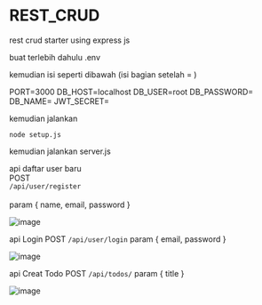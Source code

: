 # REST_CRUD
rest crud starter using express js

buat terlebih dahulu .env 

kemudian isi seperti dibawah (isi bagian setelah = )

PORT=3000
DB_HOST=localhost
DB_USER=root
DB_PASSWORD=
DB_NAME=
JWT_SECRET=

kemudian jalankan 

```node setup.js```

kemudian jalankan server.js

api daftar user baru <br>
POST <br>
``` /api/user/register ``` <br>
<br> param {
    name,
    email,
    password
} <br>

![image](https://github.com/hcalldee/BTS_TODOLIST/assets/49970186/4da1dec2-bf92-4753-ab01-7e7f3575ee4a)


api Login
POST
``` /api/user/login ```
param {
    email,
    password
}

![image](https://github.com/hcalldee/BTS_TODOLIST/assets/49970186/4808a470-6817-48fa-af6a-6aa7f3ccf21d)

api Creat Todo
POST
``` /api/todos/ ```
param {
    title
}

![image](https://github.com/hcalldee/BTS_TODOLIST/assets/49970186/223849e9-a198-408f-8b9e-3d5a0846c9bc)

